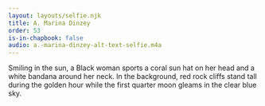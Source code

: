 ```yaml
---
layout: layouts/selfie.njk
title: A. Marina Dinzey
order: 53
is-in-chapbook: false
audio: a.-marina-dinzey-alt-text-selfie.m4a
---
```

Smiling in the sun, a Black woman sports a coral sun hat on her head and a white bandana around her neck. In the background, red rock cliffs stand tall during the golden hour while the first quarter moon gleams in the clear blue sky.
